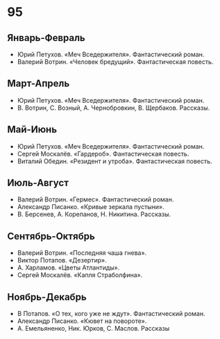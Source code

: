 # 95
## Январь-Февраль	
*   Юрий Петухов. «Меч Вседержителя». Фантастический роман.
*   Валерий Вотрин. «Человек бредущий». Фантастическая повесть.
	
## Март-Апрель	
*   Юрий Петухов. «Меч Вседержителя». Фантастический роман.
*   В. Вотрин, С. Возный, А. Чернобровкин, В. Щербаков. Рассказы.
	
## Май-Июнь	
*   Юрий Петухов. «Меч Вседержителя». Фантастический роман.
*   Сергей Москалёв. «Гардероб». Фантастическая повесть.
*   Виталий Обедин. «Резидент и утроба». Фантастическая повесть.
	
## Июль-Август	
*   Валерий Вотрин. «Гермес». Фантастический роман.
*   Александр Писанко. «Кривые зеркала пустыни».
*   В. Берсенев, А. Корепанов, Н. Никитина. Рассказы.

## Сентябрь-Октябрь	
*   Валерий Вотрин. «Последняя чаша гнева».
*   Виктор Потапов. «Дезертир».
*   А. Харламов. «Цветы Атлантиды».
*   Сергей Москалёв. «Капля Страболфина».

## Ноябрь-Декабрь	
*   В Потапов. «О тех, кого уже не ждут». Фантастический роман.
*   Александр Писанко. «Кювет на повороте».
*   А. Емельяненко, Ник. Юрков, С. Маслов. Рассказы
